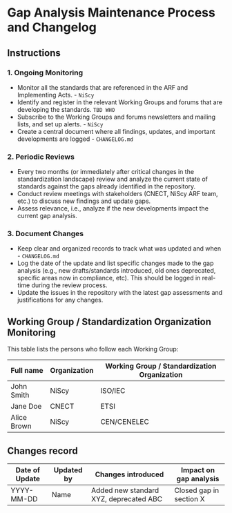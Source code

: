 # Gap Analysis Maintenance Process and Changelog

## Instructions
### 1. Ongoing Monitoring
- Monitor all the standards that are referenced in the ARF and Implementing Acts. - `NiScy`
- Identify and register in the relevant Working Groups and forums that are developing the standards. `TBD WHO`
- Subscribe to the Working Groups and forums newsletters and mailing lists, and set up alerts. - `NiScy`
- Create a central document where all findings, updates, and important developments are logged - `CHANGELOG.md`

### 2. Periodic Reviews
- Every two months (or immediately after critical changes in the standardization landscape) review and analyze the current state of standards against the gaps already identified in the repository.
- Conduct review meetings with stakeholders (CNECT, NiScy ARF team, etc.) to discuss new findings and update gaps.
- Assess relevance, i.e., analyze if the new developments impact the current gap analysis.

### 3. Document Changes
- Keep clear and organized records to track what was updated and when - `CHANGELOG.md`
- Log the date of the update and list specific changes made to the gap analysis (e.g., new drafts/standards introduced, old ones deprecated, specific areas now in compliance, etc). This should be logged in real-time during the review process.
- Update the issues in the repository with the latest gap assessments and justifications for any changes.

## Working Group / Standardization Organization Monitoring
This table lists the persons who follow each Working Group:

| Full name   | Organization  | Working Group / Standardization Organization  |
|-------------|---------------|----------------------------------------------|
| John Smith  | NiScy         | ISO/IEC                                      |
| Jane Doe    | CNECT         | ETSI                                         |
| Alice Brown | NiScy         | CEN/CENELEC                                  |

## Changes record 

| Date of Update      |  Updated by  | Changes introduced | Impact on gap analysis |
| ----------- | ----------- | ----------- | ----------- |
|  YYYY-MM-DD     | Name       | Added new standard XYZ, deprecated ABC |  Closed gap in section X |
